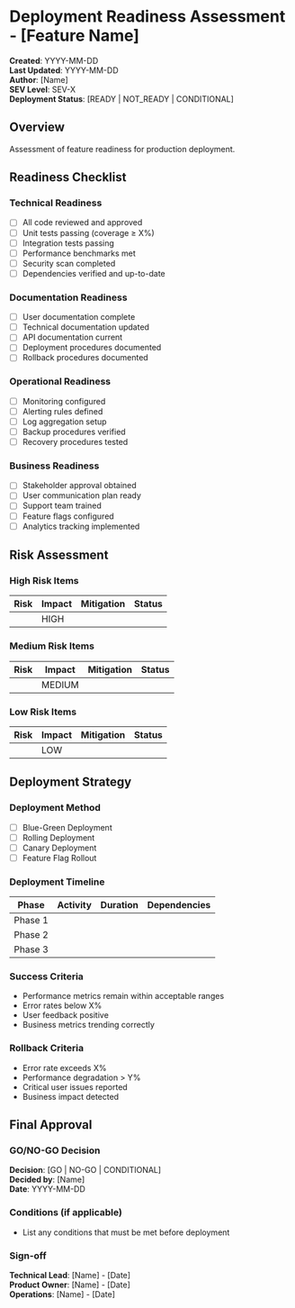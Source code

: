 # Deployment Readiness Assessment - [Feature Name]

**Created**: YYYY-MM-DD  
**Last Updated**: YYYY-MM-DD  
**Author**: [Name]  
**SEV Level**: SEV-X  
**Deployment Status**: [READY | NOT_READY | CONDITIONAL]

## Overview
Assessment of feature readiness for production deployment.

## Readiness Checklist

### Technical Readiness
- [ ] All code reviewed and approved
- [ ] Unit tests passing (coverage ≥ X%)
- [ ] Integration tests passing
- [ ] Performance benchmarks met
- [ ] Security scan completed
- [ ] Dependencies verified and up-to-date

### Documentation Readiness
- [ ] User documentation complete
- [ ] Technical documentation updated
- [ ] API documentation current
- [ ] Deployment procedures documented
- [ ] Rollback procedures documented

### Operational Readiness
- [ ] Monitoring configured
- [ ] Alerting rules defined
- [ ] Log aggregation setup
- [ ] Backup procedures verified
- [ ] Recovery procedures tested

### Business Readiness
- [ ] Stakeholder approval obtained
- [ ] User communication plan ready
- [ ] Support team trained
- [ ] Feature flags configured
- [ ] Analytics tracking implemented

## Risk Assessment

### High Risk Items
| Risk | Impact | Mitigation | Status |
|------|--------|------------|--------|
| | HIGH | | |

### Medium Risk Items
| Risk | Impact | Mitigation | Status |
|------|--------|------------|--------|
| | MEDIUM | | |

### Low Risk Items
| Risk | Impact | Mitigation | Status |
|------|--------|------------|--------|
| | LOW | | |

## Deployment Strategy

### Deployment Method
- [ ] Blue-Green Deployment
- [ ] Rolling Deployment
- [ ] Canary Deployment
- [ ] Feature Flag Rollout

### Deployment Timeline
| Phase | Activity | Duration | Dependencies |
|-------|----------|----------|---------------|
| Phase 1 | | | |
| Phase 2 | | | |
| Phase 3 | | | |

### Success Criteria
- Performance metrics remain within acceptable ranges
- Error rates below X%
- User feedback positive
- Business metrics trending correctly

### Rollback Criteria
- Error rate exceeds X%
- Performance degradation > Y%
- Critical user issues reported
- Business impact detected

## Final Approval

### GO/NO-GO Decision
**Decision**: [GO | NO-GO | CONDITIONAL]  
**Decided by**: [Name]  
**Date**: YYYY-MM-DD  

### Conditions (if applicable)
- List any conditions that must be met before deployment

### Sign-off
**Technical Lead**: [Name] - [Date]  
**Product Owner**: [Name] - [Date]  
**Operations**: [Name] - [Date]